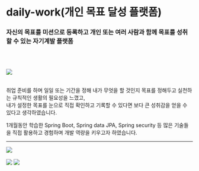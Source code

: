 # daily-work(개인 목표 달성 플랫폼)
### 자신의 목표를 미션으로 등록하고 개인 또는 여러 사람과 함께 목표를 성취할 수 있는 자기계발 플랫폼
<br><br>
<div><img src="https://img.shields.io/badge/개발목적-3DDC84?style=flat-square"/></div><br>
<p>취업 준비를 하며 일일 또는 기간을 정해 내가 무엇을 할 것인지 목표를 정해두고 실천하는 규칙적인 생활의 필요성을 느꼈고,<br>
내가 설정한 목표를 눈으로 직접 확인하고 기록할 수 있다면 보다 큰 성취감을 얻을 수 있다고 생각하였습니다.<p>
<p>1개월동안 학습한 Spring Boot, Spring data JPA, Spring security 등 많은 기술들을 직접 활용하고 경험하며 개발 역량을 키우고자 하였습니다.</p>

<hr>

<div><img src="https://img.shields.io/badge/개발환경-3DDC84?style=square"/></div><br>
<div>
<img src="https://img.shields.io/badge/Java 1.8-007396?style=flat-square&logo=java&logoColor=white"/>
<img src="https://img.shields.io/badge/Spring Boot-6DB33F?style=flat-square&logo=springboot&logoColor=white"/>
</div>

